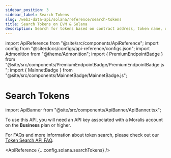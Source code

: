 ```yaml
---
sidebar_position: 3
sidebar_label: Search Tokens
slug: /web3-data-api/solana/reference/search-tokens
title: Search Tokens on EVM & Solana
description: Search for tokens based on contract address, token name, or token symbol - EVM & Solana
---
```


import ApiReference from "@site/src/components/ApiReference";
import config from "@site/docs/configs/api-reference/configs.json";
import Admonition from "@theme/Admonition";
import { PremiumEndpointBadge } from "@site/src/components/PremiumEndpointBadge/PremiumEndpointBadge.js";
import { MainnetBadge } from "@site/src/components/MainnetBadge/MainnetBadge.js";

# Search Tokens <MainnetBadge /> <PremiumEndpointBadge />

import ApiBanner from "@site/src/components/ApiBanner/ApiBanner.tsx";

<Admonition type="info" icon="💡" title="Premium Endpoint">
    <p>
      To use this API, you will need an API key associated with a Moralis 
      account on the <strong>Business</strong> plan or higher.
    </p>
    <p>
      For FAQs and more information about token search, please check out our <a href="/web3-data-api/evm/token-search">Token Search API FAQ</a>.
    </p>
</Admonition>

<ApiReference {...config.solana.searchTokens} />

